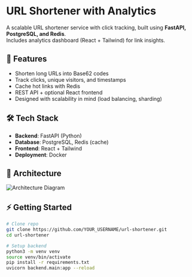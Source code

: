 # URL Shortener with Analytics

A scalable URL shortener service with click tracking, built using **FastAPI, PostgreSQL, and Redis**.  
Includes analytics dashboard (React + Tailwind) for link insights.

## 🚀 Features
- Shorten long URLs into Base62 codes
- Track clicks, unique visitors, and timestamps
- Cache hot links with Redis
- REST API + optional React frontend
- Designed with scalability in mind (load balancing, sharding)

## 🛠️ Tech Stack
- **Backend**: FastAPI (Python)
- **Database**: PostgreSQL, Redis (cache)
- **Frontend**: React + Tailwind 
- **Deployment**: Docker

## 📂 Architecture
![Architecture Diagram](docs/architecture.png)

## ⚡ Getting Started
```bash
# Clone repo
git clone https://github.com/YOUR_USERNAME/url-shortener.git
cd url-shortener

# Setup backend
python3 -m venv venv
source venv/bin/activate
pip install -r requirements.txt
uvicorn backend.main:app --reload
